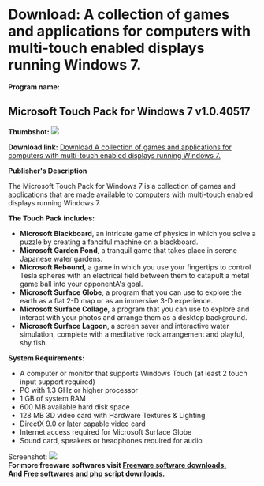 # Download: A collection of games and applications for computers with multi-touch enabled displays running Windows 7.

**Program name:**

## Microsoft Touch Pack for Windows 7 v1.0.40517

  
**Thumbshot:** ![](http://www.freewarefiles.com/screenshot/nopic.gif)   
  
**Download link:** [Download A collection of games and applications for computers with multi-touch enabled displays running Windows 7.](http://freesoftwares.boysofts.com/Microsoft-Touch-Pack-for-Windows-7_program_56802.html)  
  


**Publisher's Description**  
  


The Microsoft Touch Pack for Windows 7 is a collection of games and applications that are made available to computers with multi-touch enabled displays running Windows 7. 

**The Touch Pack includes:**

  * **Microsoft Blackboard**, an intricate game of physics in which you solve a puzzle by creating a fanciful machine on a blackboard. 
  * **Microsoft Garden Pond**, a tranquil game that takes place in serene Japanese water gardens. 
  * **Microsoft Rebound**, a game in which you use your fingertips to control Tesla spheres with an electrical field between them to catapult a metal game ball into your opponentA's goal. 
  * **Microsoft Surface Globe**, a program that you can use to explore the earth as a flat 2-D map or as an immersive 3-D experience. 
  * **Microsoft Surface Collage**, a program that you can use to explore and interact with your photos and arrange them as a desktop background. 
  * **Microsoft Surface Lagoon**, a screen saver and interactive water simulation, complete with a meditative rock arrangement and playful, shy fish. 

**System Requirements:**

  * A computer or monitor that supports Windows Touch (at least 2 touch input support required) 
  * PC with 1.3 GHz or higher processor 
  * 1 GB of system RAM 
  * 600 MB available hard disk space 
  * 128 MB 3D video card with Hardware Textures & Lighting 
  * DirectX 9.0 or later capable video card 
  * Internet access required for Microsoft Surface Globe 
  * Sound card, speakers or headphones required for audio 

  
  
Screenshot: ![](http://www.freewarefiles.com/screenshot/nopic.gif)   
**For more freeware softwares visit [Freeware software downloads.](http://freesoftwares.boysofts.com/)**   
**And [Free softwares and php script downloads.](http://www.boysofts.com/)**
